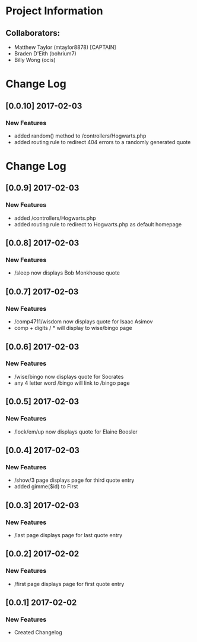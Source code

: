 # Project Information
## Collaborators:
- Matthew Taylor (mtaylor8878) [CAPTAIN]
- Braden D'Eith (bohrium7)
- Billy Wong (ocis)

# Change Log
## [0.0.10] 2017-02-03
### New Features
- added random() method to /controllers/Hogwarts.php
- added routing rule to redirect 404 errors to a randomly generated quote

# Change Log
## [0.0.9] 2017-02-03
### New Features
- added /controllers/Hogwarts.php
- added routing rule to redirect to Hogwarts.php as default homepage

## [0.0.8] 2017-02-03
### New Features
- /sleep now displays Bob Monkhouse quote

## [0.0.7] 2017-02-03
### New Features
- /comp4711/wisdom now displays quote for Isaac Asimov
- comp + digits / * will display to wise/bingo page

## [0.0.6] 2017-02-03
### New Features
- /wise/bingo now displays quote for Socrates
- any 4 letter word /bingo will link to /bingo page

## [0.0.5] 2017-02-03
### New Features
- /lock/em/up now displays quote for Elaine Boosler

## [0.0.4] 2017-02-03
### New Features
- /show/3 page displays page for third quote entry
- added gimme($id) to First

## [0.0.3] 2017-02-03
### New Features
- /last page displays page for last quote entry

## [0.0.2] 2017-02-02
### New Features
- /first page displays page for first quote entry

## [0.0.1] 2017-02-02
### New Features
- Created Changelog
